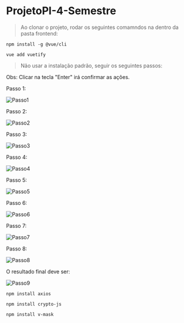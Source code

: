 # ProjetoPI-4-Semestre

> Ao clonar o projeto, rodar os seguintes comamndos na dentro da pasta frontend:

```
npm install -g @vue/cli
```

```
vue add vuetify
```

> Não usar a instalação padrão, seguir os seguintes passos:

Obs: Clicar na tecla "Enter" irá confirmar as ações. 

Passo 1:

![Passo1](https://github.com/LuluFLopes/ProjetoPI-4-Semestre/assets/92643928/3e71d66b-d560-4977-862c-bbb36a624e41)

Passo 2:

![Passo2](https://github.com/LuluFLopes/ProjetoPI-4-Semestre/assets/92643928/18c235c7-f711-4df9-b10e-2e7a1c664069)

Passo 3:

![Passo3](https://github.com/LuluFLopes/ProjetoPI-4-Semestre/assets/92643928/9738b372-3e67-421a-8299-a7e0fcbedd6b)

Passo 4:

![Passo4](https://github.com/LuluFLopes/ProjetoPI-4-Semestre/assets/92643928/e32af2a7-758e-487c-bfa3-df254edb4e6d)

Passo 5:

![Passo5](https://github.com/LuluFLopes/ProjetoPI-4-Semestre/assets/92643928/e04c41e6-567a-4b95-ac89-4657a7558e69)

Passo 6:

![Passo6](https://github.com/LuluFLopes/ProjetoPI-4-Semestre/assets/92643928/e15f2910-6a27-42e6-847a-35d74444591c)

Passo 7:

![Passo7](https://github.com/LuluFLopes/ProjetoPI-4-Semestre/assets/92643928/2d73533f-723c-4190-a96e-4b1cf6ac5ea1)

Passo 8:

![Passo8](https://github.com/LuluFLopes/ProjetoPI-4-Semestre/assets/92643928/f7784818-8fe9-4531-88c1-4de88d454208)

O resultado final deve ser:

![Passo9](https://github.com/LuluFLopes/ProjetoPI-4-Semestre/assets/92643928/9e596d34-179c-4175-97c9-cfd21f761b64)

```
npm install axios
```

```
npm install crypto-js
```

```
npm install v-mask
```
